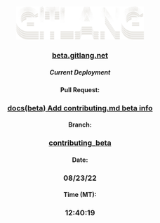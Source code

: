 <div align=center>

<a href="https://gitlang.net">
  <img src="docs/public/assets/img/gitlang.svg" style="height: 75px" alt="GitLang logo" />
</a>

### [beta.gitlang.net](https://beta.gitlang.net)

##### Current Deployment
#### Pull Request:

### [docs(beta) Add contributing.md beta info](https://github.com/chiefmikey/gitlang/pull/198)

#### Branch:

### [contributing_beta](https://github.com/chiefmikey/gitlang/tree/contributing_beta)

#### Date:

### 08/23/22

#### Time (MT):

### 12:40:19

</div>

